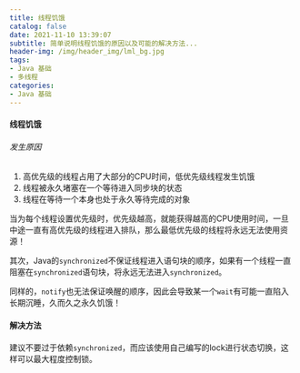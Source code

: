 ```yaml
---
title: 线程饥饿
catalog: false
date: 2021-11-10 13:39:07
subtitle: 简单说明线程饥饿的原因以及可能的解决方法...
header-img: /img/header_img/lml_bg.jpg
tags:
- Java 基础
- 多线程
categories:
- Java 基础
---
```


#### 线程饥饿
###### 发生原因
1. 高优先级的线程占用了大部分的CPU时间，低优先级线程发生饥饿
2. 线程被永久堵塞在一个等待进入同步块的状态
3. 线程在等待一个本身也处于永久等待完成的对象

当为每个线程设置优先级时，优先级越高，就能获得越高的CPU使用时间，一旦中途一直有高优先级的线程进入排队，那么最低优先级的线程将永远无法使用资源！

其次，Java的`synchronized`不保证线程进入语句块的顺序，如果有一个线程一直阻塞在`synchronized`语句块，将永远无法进入`synchronized`。

同样的，`notify`也无法保证唤醒的顺序，因此会导致某一个`wait`有可能一直陷入长期沉睡，久而久之永久饥饿！

#### 解决方法
建议不要过于依赖`synchronized`，而应该使用自己编写的lock进行状态切换，这样可以最大程度控制锁。